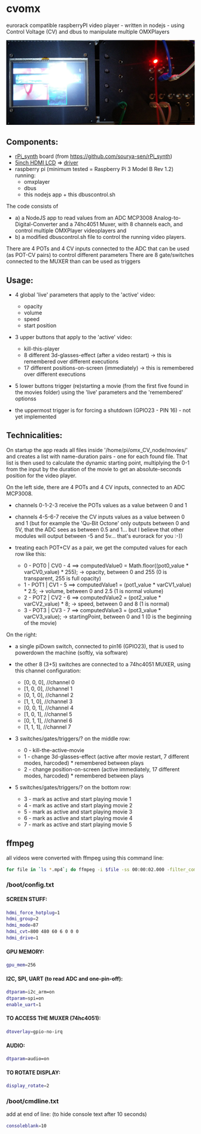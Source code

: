 # cvomx
eurorack compatible raspberryPI video player - written in nodejs - using Control Voltage (CV) and dbus to manipulate multiple OMXPlayers

![picture of first prototype](https://raw.githubusercontent.com/pauloandringa/cvomx/main/first_version_cvomx.jpg)

## Components:
* [rPi_synth](https://github.com/sourya-sen/rPi_synth) board (from https://github.com/sourya-sen/rPi_synth)
* [5inch HDMI LCD](https://www.adafruit.com/product/2260) => [driver](https://github.com/waveshare/LCD-show)
* raspberry pi (minimum tested = Raspberry Pi 3 Model B Rev 1.2) running:
  * omxplayer
  * dbus
  * this nodejs app + this dbuscontrol.sh

The code consists of
* a) a NodeJS app to read values from an ADC MCP3008 Analog-to-Digital-Converter and a 74hc4051 Muxer, with 8 channels each, and control multiple OMXPlayer videoplayers and
* b) a modified dbuscontrol.sh file to control the running video players.

There are 4 POTs and 4 CV inputs connected to the ADC that can be used (as POT-CV pairs) to control different parameters
There are 8 gate/switches connected to the MUXER than can be used as triggers

## Usage:
* 4 global 'live' parameters that apply to the 'active' video:
  * opacity
  * volume
  * speed
  * start position

* 3 upper buttons that apply to the 'active' video:
  * kill-this-player
  * 8 different 3d-glasses-effect (after a video restart) -> this is remembered over different executions
  * 17 different positions-on-screen (immediately) -> this is remembered over different executions

* 5 lower buttons trigger (re)starting a movie (from the first five found in the movies folder) using the 'live' parameters and the 'remembered' optionss

* the uppermost trigger is for forcing a shutdown (GPIO23 - PIN 16) - not yet implemented

## Technicalities:
On startup the app reads all files inside '/home/pi/omx_CV_node/movies/' and creates a list with name-duration pairs - one for each found file. That list is then used to calculate the dynamic starting point, multiplying the 0-1 from the input by the duration of the movie to get an absolute-seconds position for the video player.

On the left side, there are 4 POTs and 4 CV inputs, connected to an ADC MCP3008.
* channels 0-1-2-3 receive the POTs values as a value between 0 and 1
* channels 4-5-6-7 receive the CV inputs values as a value between 0 and 1 (but for example the 'Qu-Bit Octone' only outputs between 0 and 5V, that the ADC sees as between 0.5 and 1... but I believe that other modules will output between -5 and 5v... that's eurorack for you :-))

* treating each POT+CV as a pair, we get the computed values for each row like this:
  * 0 - POT0 | CV0 - 4 ==> computedValue0 = Math.floor((pot0_value * varCV0_value) * 255); -> opacity, between 0 and 255 (0 is transparent, 255 is full opacity)
  * 1 - POT1 | CV1 - 5 ==> computedValue1 = (pot1_value * varCV1_value) * 2.5; -> volume, between 0 and 2.5 (1 is normal volume)
  * 2 - POT2 | CV2 - 6 ==> computedValue2 = (pot2_value * varCV2_value) * 8; -> speed, between 0 and 8 (1 is normal)
  * 3 - POT3 | CV3 - 7 ==> computedValue3 = (pot3_value * varCV3_value); -> startingPoint, between 0 and 1 (0 is the beginning of the movie)

On the right:
* a single piDown switch, connected to pin16 (GPIO23), that is used to powerdown the machine (softly, via software)
* the other 8 (3+5) switches are connected to a 74hc4051 MUXER, using this channel configuration:
  * [0, 0, 0], //channel 0
  * [1, 0, 0], //channel 1
  * [0, 1, 0], //channel 2
  * [1, 1, 0], //channel 3
  * [0, 0, 1], //channel 4
  * [1, 0, 1], //channel 5
  * [0, 1, 1], //channel 6
  * [1, 1, 1], //channel 7

* 3 switches/gates/triggers/? on the middle row:
  * 0 - kill-the-active-movie
  * 1 - change 3d-glasses-effect (active after movie restart, 7 different modes, harcoded) * remembered between plays
  * 2 - change position-on-screen (active immediately, 17 different modes, harcoded) * remembered between plays

* 5 switches/gates/triggers/? on the bottom row:
  * 3 - mark as active and start playing movie 1
  * 4 - mark as active and start playing movie 2
  * 5 - mark as active and start playing movie 3
  * 6 - mark as active and start playing movie 4
  * 7 - mark as active and start playing movie 5

## ffmpeg
all videos were converted with ffmpeg using this command line:

```bash
for file in `ls *.mp4`; do ffmpeg -i $file -ss 00:00:02.000 -filter_complex "scale=-2:480,crop=800:480:0:0,setsar=1:1" -r 25 -c:v h264 -pix_fmt yuv420p -tune fastdecode -movflags +faststart 800x480_tuned/$file; done
```

### /boot/config.txt
#### SCREEN STUFF:
```bash
hdmi_force_hotplug=1
hdmi_group=2
hdmi_mode=87
hdmi_cvt=800 480 60 6 0 0 0
hdmi_drive=1
```
#### GPU MEMORY:
```bash
gpu_mem=256
```
#### I2C, SPI, UART (to read ADC and one-pin-off):
```bash
dtparam=i2c_arm=on
dtparam=spi=on
enable_uart=1
```

#### TO ACCESS THE MUXER (74hc4051):
```bash
dtoverlay=gpio-no-irq
```
#### AUDIO:
```bash
dtparam=audio=on
```
#### TO ROTATE DISPLAY:
```bash
display_rotate=2
```
### /boot/cmdline.txt
add at end of line: (to hide console text after 10 seconds)
```bash
consoleblank=10
```

